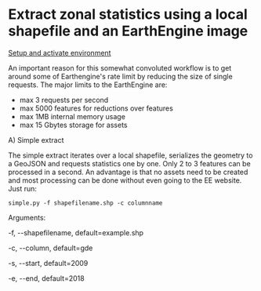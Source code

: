 # Extract zonal statistics using a local shapefile and an EarthEngine image

[Setup and activate environment](../README.md)

An important reason for this somewhat convoluted workflow is to get around some
of Earthengine's rate limit by reducing the size of single requests. The major
limits to the EarthEngine are:

- max 3 requests per second
- max 5000 features for reductions over features
- max 1MB internal memory usage
- max 15 Gbytes storage for assets

A) Simple extract

The simple extract iterates over a local shapefile, serializes the geometry to a GeoJSON
and requests statistics one by one. Only 2 to 3 features can be processed in a second. An
advantage is that no assets need to be created and most processing can be done without even 
going to the EE website. Just run:

```
simple.py -f shapefilename.shp -c columnname
```

Arguments:

  -f, --shapefilename, default=example.shp
  
  -c, --column, default=gde
  
  -s, --start, default=2009
  
  -e, --end, default=2018

